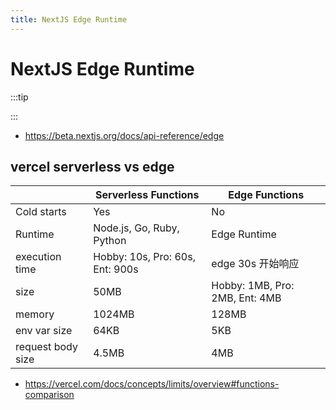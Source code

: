 ```yaml
---
title: NextJS Edge Runtime
---
```


# NextJS Edge Runtime

:::tip

:::

- https://beta.nextjs.org/docs/api-reference/edge

## vercel serverless vs edge

|                   | Serverless Functions            | Edge Functions                 |
| ----------------- | ------------------------------- | ------------------------------ |
| Cold starts       | Yes                             | No                             |
| Runtime           | Node.js, Go, Ruby, Python       | Edge Runtime                   |
| execution time    | Hobby: 10s, Pro: 60s, Ent: 900s | edge 30s 开始响应              |
| size              | 50MB                            | Hobby: 1MB, Pro: 2MB, Ent: 4MB |
| memory            | 1024MB                          | 128MB                          |
| env var size      | 64KB                            | 5KB                            |
| request body size | 4.5MB                           | 4MB                            |

- https://vercel.com/docs/concepts/limits/overview#functions-comparison
